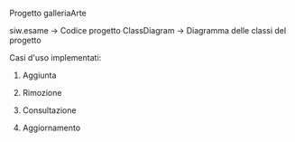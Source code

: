 Progetto galleriaArte

siw.esame -> Codice progetto 
ClassDiagram -> Diagramma delle classi del progetto

Casi d'uso implementati:

1) Aggiunta

2) Rimozione

3) Consultazione

4) Aggiornamento

